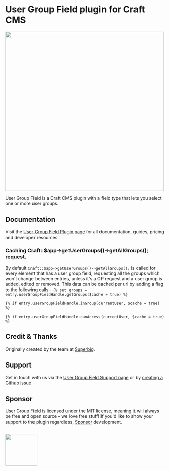 # User Group Field plugin for Craft CMS
<img width="500" src="https://verbb.imgix.net/plugins/user-group-field/user-group-field-social-card.png?v=2">

User Group Field is a Craft CMS plugin with a field type that lets you select one or more user groups.

## Documentation
Visit the [User Group Field Plugin page](https://verbb.io/craft-plugins/user-group-field) for all documentation, guides, pricing and developer resources.

### Caching Craft::$app->getUserGroups()->getAllGroups(); request.
By default `Craft::$app->getUserGroups()->getAllGroups();` is called for every element that has a user group field, requesting all the groups which won't change between entries, unless it's a CP request and a user group is added, edited or removed. 
This data can be cached per url by adding a flag to the following calls - 
`{% set groups = entry.userGroupFieldHandle.getGroups($cache = true) %}`

`{% if entry.userGroupFieldHandle.inGroup(currentUser, $cache = true) %}`

`{% if entry.userGroupFieldHandle.canAccess(currentUser, $cache = true) %}`

## Credit & Thanks
Originally created by the team at [Superbig](https://superbig.co/).

## Support
Get in touch with us via the [User Group Field Support page](https://verbb.io/craft-plugins/user-group-field/support) or by [creating a Github issue](https://github.com/verbb/user-group-field/issues)

## Sponsor
User Group Field is licensed under the MIT license, meaning it will always be free and open source – we love free stuff! If you'd like to show your support to the plugin regardless, [Sponsor](https://github.com/sponsors/verbb) development.

<h2></h2>

<a href="https://verbb.io" target="_blank">
    <img width="100" src="https://verbb.io/assets/img/verbb-pill.svg">
</a>
